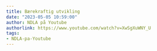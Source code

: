 ```yaml
---
title: Bærekraftig utvikling
date: "2023-05-05 10:59:00"
author: NDLA på Youtube
authorlink: https://www.youtube.com/watch?v=XwSgXuWNY_U
tags:
- NDLA-pa-Youtube
---
```

